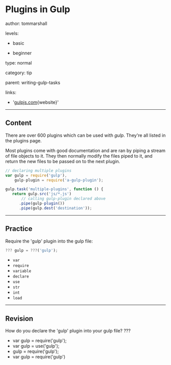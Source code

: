# Plugins in Gulp
author: tommarshall

levels:

  - basic

  - beginner

type: normal

category: tip

parent: writing-gulp-tasks

links:

  - '[gulpjs.com](http://gulpjs.com/plugins/){website}'

---
## Content

There are over 600 plugins which can be used with *gulp*. They're all listed in the plugins page.

Most plugins come with good documentation and are ran by piping a stream of file objects to it. They then normally modify the files piped to it, and return the new files to be passed on to the next plugin.

```javascript
// declaring multiple plugins
var gulp = require('gulp'),
    gulp-plugin = require('a-gulp-plugin');

gulp.task('multiple-plugins', function () {
   return gulp.src('js/*.js')
       // calling gulp-plugin declared above
      .pipe(gulp-plugin())
      .pipe(gulp.dest('destination'));
```

---
## Practice

Require the 'gulp' plugin into the gulp file:

```javascript
??? gulp = ???('gulp');
```

* `var`
* `require`
* `variable`
* `declare`
* `use`
* `str`
* `int`
* `load`

---
## Revision

How do you declare the 'gulp' plugin into your gulp file? ???
* var gulp = require('gulp');
* var gulp = use('gulp');
* gulp = require('gulp');
* var gulp = require('gulp')
